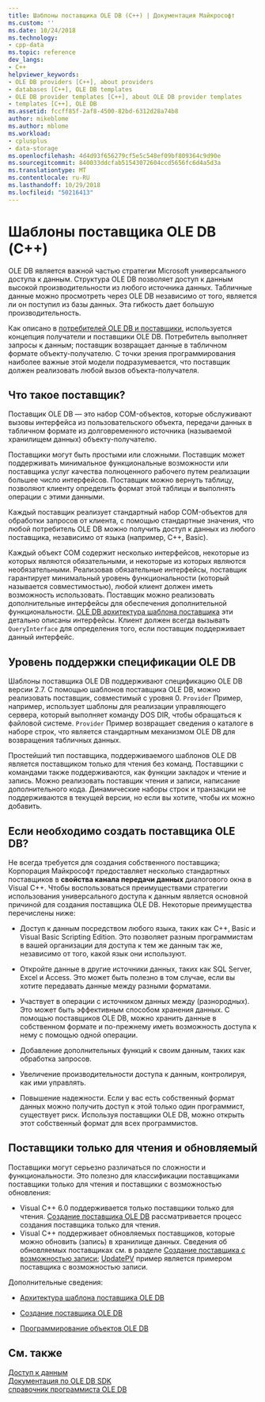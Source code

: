 ```yaml
---
title: Шаблоны поставщика OLE DB (C++) | Документация Майкрософт
ms.custom: ''
ms.date: 10/24/2018
ms.technology:
- cpp-data
ms.topic: reference
dev_langs:
- C++
helpviewer_keywords:
- OLE DB providers [C++], about providers
- databases [C++], OLE DB templates
- OLE DB provider templates [C++], about OLE DB provider templates
- templates [C++], OLE DB
ms.assetid: fccff85f-2af8-4500-82bd-6312d28a74b8
author: mikeblome
ms.author: mblome
ms.workload:
- cplusplus
- data-storage
ms.openlocfilehash: 4d4d93f656279cf5e5c548ef09bf809364c9d90e
ms.sourcegitcommit: 840033ddcfab51543072604ccd5656fc6d4a5d3a
ms.translationtype: MT
ms.contentlocale: ru-RU
ms.lasthandoff: 10/29/2018
ms.locfileid: "50216413"
---
```

# <a name="ole-db-provider-templates-c"></a>Шаблоны поставщика OLE DB (С++)

OLE DB является важной частью стратегии Microsoft универсального доступа к данным. Структура OLE DB позволяет доступ к данным высокой производительности из любого источника данных. Табличные данные можно просмотреть через OLE DB независимо от того, является ли он поступил из базы данных. Эта гибкость дает большую производительность.

Как описано в [потребителей OLE DB и поставщики](../../data/oledb/ole-db-consumers-and-providers.md), используется концепция получатели и поставщики OLE DB. Потребитель выполняет запросы к данным; поставщик возвращает данные в табличном формате объекту-получателю. С точки зрения программирования наиболее важные этой модели подразумевается, что поставщик должен реализовать любой вызов объекта-получателя.

## <a name="what-is-a-provider"></a>Что такое поставщик?

Поставщик OLE DB — это набор COM-объектов, которые обслуживают вызовы интерфейса из пользовательского объекта, передачи данных в табличном формате из долговременного источника (называемой хранилищем данных) объекту-получателю.

Поставщики могут быть простыми или сложными. Поставщик может поддерживать минимальное функциональные возможности или поставщика услуг качества полноценного рабочего путем реализации большее число интерфейсов. Поставщик можно вернуть таблицу, позволяют клиенту определить формат этой таблицы и выполнять операции с этими данными.

Каждый поставщик реализует стандартный набор COM-объектов для обработки запросов от клиента, с помощью стандартные значения, что любой потребитель OLE DB можно получить доступ к данных из любого поставщика, независимо от языка (например, C++, Basic).

Каждый объект COM содержит несколько интерфейсов, некоторые из которых являются обязательными, и некоторые из которых являются необязательными. Реализовав обязательные интерфейсы, поставщик гарантирует минимальный уровень функциональности (который называется совместимостью), любой клиент должен иметь возможность использовать. Поставщик можно реализовать дополнительные интерфейсы для обеспечения дополнительной функциональности. [OLE DB архитектура шаблона поставщика](../../data/oledb/ole-db-provider-template-architecture.md) эти детально описаны интерфейсы. Клиент должен всегда вызывать `QueryInterface` для определения того, если поставщик поддерживает данный интерфейс.

## <a name="ole-db-specification-level-support"></a>Уровень поддержки спецификации OLE DB

Шаблоны поставщика OLE DB поддерживают спецификацию OLE DB версии 2.7. С помощью шаблонов поставщика OLE DB, можно реализовать поставщик, совместимый с уровня 0. `Provider` Пример, например, использует шаблоны для реализации управляющего сервера, который выполняет команду DOS DIR, чтобы обращаться к файловой системе. `Provider` Пример возвращает сведения о каталоге в наборе строк, что является стандартным механизмом OLE DB для возвращения табличных данных.

Простейший тип поставщика, поддерживаемого шаблонов OLE DB является поставщиком только для чтения без команд. Поставщики с командами также поддерживаются, как функции закладок и чтение и запись. Можно реализовать поставщик чтения и записи, написание дополнительного кода. Динамические наборы строк и транзакции не поддерживаются в текущей версии, но если вы хотите, чтобы их можно добавить.

## <a name="when-do-you-need-to-create-an-ole-db-provider"></a>Если необходимо создать поставщика OLE DB?

Не всегда требуется для создания собственного поставщика; Корпорация Майкрософт предоставляет несколько стандартных поставщиков в **свойства канала передачи данных** диалогового окна в Visual C++. Чтобы воспользоваться преимуществами стратегии использования универсального доступа к данным является основной причиной для создания поставщика OLE DB. Некоторые преимущества перечислены ниже:

- Доступ к данным посредством любого языка, таких как C++, Basic и Visual Basic Scripting Edition. Это позволяет разным программистам в вашей организации для доступа к тем же данным так же, независимо от того, какой язык они используют.

- Откройте данные в другие источники данных, таких как SQL Server, Excel и Access. Это может быть полезно в том случае, если вы хотите передавать данные между разными форматами.

- Участвует в операции с источником данных между (разнородных). Это может быть эффективным способом хранения данных. С помощью поставщиков OLE DB, можно хранить данные в собственном формате и по-прежнему иметь возможность доступа к нему с помощью одной операции.

- Добавление дополнительных функций к своим данным, таких как обработка запросов.

- Увеличение производительности доступа к данным, контролируя, как ими управлять.

- Повышение надежности. Если у вас есть собственный формат данных можно получить доступ к этой только один программист, существует риск. Используя поставщики OLE DB, можно открыть этот собственный формат для всех программистов.

## <a name="read-only-and-updatable-providers"></a>Поставщики только для чтения и обновляемый

Поставщики могут серьезно различаться по сложности и функциональности. Это полезно для классификации поставщиками поставщики только для чтения и поставщики с возможностью обновления:

- Visual C++ 6.0 поддерживается только поставщики только для чтения. [Создание поставщика OLE DB](../../data/oledb/creating-an-ole-db-provider.md) рассматривается процесс создания поставщика только для чтения.
- Visual C++ поддерживает обновляемых поставщиков, которые можно обновить (запись) в хранилище данных. Сведения об обновляемых поставщиках см. в разделе [Создание поставщика с возможностью записи](../../data/oledb/creating-an-updatable-provider.md); [UpdatePV](https://github.com/Microsoft/VCSamples/tree/master/VC2010Samples/ATL/OLEDB/Provider/UPDATEPV) пример является примером поставщика с возможностью записи.

Дополнительные сведения:

- [Архитектура шаблона поставщика OLE DB](../../data/oledb/ole-db-provider-template-architecture.md)

- [Создание поставщика OLE DB](../../data/oledb/creating-an-ole-db-provider.md)

- [Программирование объектов OLE DB](../../data/oledb/ole-db-programming.md)

## <a name="see-also"></a>См. также

[Доступ к данным](../data-access-in-cpp.md)<br/>
[Документация по OLE DB SDK](/previous-versions/windows/desktop/ms722784)<br/>
[справочник программиста OLE DB](/previous-versions/windows/desktop/ms713643)<br/>

